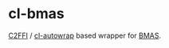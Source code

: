 # cl-bmas

[C2FFI](https://github.com/rpav/c2ffi/) / [cl-autowrap](https://github.com/rpav/cl-autowrap) based wrapper for [BMAS](https://github.com/digikar99/bmas).
